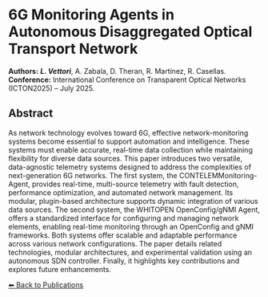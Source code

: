 # 6G Monitoring Agents in Autonomous Disaggregated Optical Transport Network


**Authors:** _**L. Vettori**_, A. Zabala, D. Theran, R. Martínez, R. Casellas.  
**Conference:** International Conference on Transparent Optical Networks (ICTON2025) – July 2025.  


## Abstract

As network technology evolves toward 6G, effective network-monitoring systems become essential to support automation and intelligence. These systems must enable accurate, real-time data collection while maintaining flexibility for diverse data sources. This paper introduces two versatile, data-agnostic telemetry systems designed to address the complexities of next-generation 6G networks. The first system, the CONTELEMMonitoring-Agent, provides real-time, multi-source telemetry with fault detection, performance optimization, and automated network management. Its modular, plugin-based architecture supports dynamic integration of various data sources. The second system, the WHITOPEN OpenConfig/gNMI Agent, offers a standardized interface for configuring and managing network elements, enabling real-time monitoring through an OpenConfig and gNMI frameworks. Both systems offer scalable and adaptable performance across various network configurations. The paper details related technologies, modular architectures, and experimental validation using an autonomous SDN controller. Finally, it highlights key contributions and explores future enhancements. 

[⬅ Back to Publications](index_conferences.md)